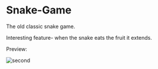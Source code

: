 # Snake-Game
The old classic snake game.

Interesting feature- when the snake eats the fruit it extends.

Preview:

![second](https://user-images.githubusercontent.com/100083184/196025535-462f3df3-3ed5-4fd4-97a9-7c7da6662fc5.png)
